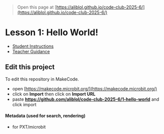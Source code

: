 
> Open this page at [https://aliblol.github.io/code-club-2025-6/](https://aliblol.github.io/code-club-2025-6/)

# Lesson 1: Hello World!
- [Student Instructions](./student.md)
- [Teacher Guidance](./teacher.md)

## Edit this project

To edit this repository in MakeCode.

* open [https://makecode.microbit.org/](https://makecode.microbit.org/)
* click on **Import** then click on **Import URL**
* paste **https://github.com/aliblol/code-club-2025-6/1-hello-world** and click import

#### Metadata (used for search, rendering)

* for PXT/microbit
<script src="https://makecode.com/gh-pages-embed.js"></script><script>makeCodeRender("{{ site.makecode.home_url }}", "{{ site.github.owner_name }}/{{ site.github.repository_name }}");</script>
